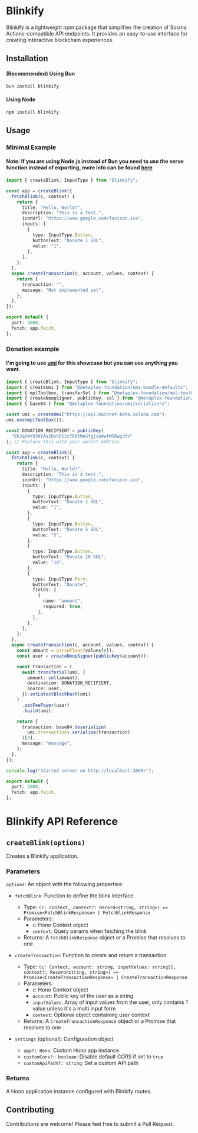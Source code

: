 # Blinkify

Blinkify is a lightweight npm package that simplifies the creation of Solana Actions-compatible API endpoints. It provides an easy-to-use interface for creating interactive blockchain experiences.

## Installation

#### (Recommended) Using Bun

```bash
bun install blinkify
```

#### Using Node

```bash
npm install blinkify
```

## Usage

### Minimal Example

#### Note: If you are using Node.js instead of Bun you need to use the serve function instead of exporting, more info can be found [here](https://hono.dev/docs/getting-started/nodej)

```typescript
import { createBlink, InputType } from "blinkify";

const app = createBlink({
  fetchBlink(c, context) {
    return {
      title: "Hello, World!",
      description: "This is a test.",
      iconUrl: "https://www.google.com/favicon.ico",
      inputs: [
        {
          type: InputType.Button,
          buttonText: "Donate 1 SOL",
          value: "1",
        },
      ],
    };
  },
  async createTransaction(c, account, values, context) {
    return {
      transaction: "",
      message: "Not implemented yet",
    };
  },
});

export default {
  port: 3000,
  fetch: app.fetch,
};
```

### Donation example

#### I'm going to use [umi](https://developers.metaplex.com/umi/getting-started) for this showcase but you can use anything you want.

```typescript
import { createBlink, InputType } from "blinkify";
import { createUmi } from "@metaplex-foundation/umi-bundle-defaults";
import { mplToolbox, transferSol } from "@metaplex-foundation/mpl-toolbox";
import { createNoopSigner, publicKey, sol } from "@metaplex-foundation/umi";
import { base64 } from "@metaplex-foundation/umi/serializers";

const umi = createUmi("https://api.mainnet-beta.solana.com");
umi.use(mplToolbox());

const DONATION_RECIPIENT = publicKey(
  "EhJqYmY93KYAs2bxhD13z7R6tMeGYgjia9wfW5Rwg3tV"
); // Replace this with your wallet address

const app = createBlink({
  fetchBlink(c, context) {
    return {
      title: "Hello, World!",
      description: "This is a test.",
      iconUrl: "https://www.google.com/favicon.ico",
      inputs: [
        {
          type: InputType.Button,
          buttonText: "Donate 1 SOL",
          value: "1",
        },
        {
          type: InputType.Button,
          buttonText: "Donate 5 SOL",
          value: "5",
        },
        {
          type: InputType.Button,
          buttonText: "Donate 10 SOL",
          value: "10",
        },
        {
          type: InputType.Form,
          buttonText: "Donate",
          fields: [
            {
              name: "amount",
              required: true,
            },
          ],
        },
      ],
    };
  },
  async createTransaction(c, account, values, context) {
    const amount = parseFloat(values[0]);
    const user = createNoopSigner(publicKey(account));

    const transaction = (
      await transferSol(umi, {
        amount: sol(amount),
        destination: DONATION_RECIPIENT,
        source: user,
      }).setLatestBlockhash(umi)
    )
      .setFeePayer(user)
      .build(umi);

    return {
      transaction: base64.deserialize(
        umi.transactions.serialize(transaction)
      )[0],
      message: "message",
    };
  },
});

console.log("Started server on http://localhost:3000/");

export default {
  port: 3000,
  fetch: app.fetch,
};
```

# Blinkify API Reference

## `createBlink(options)`

Creates a Blinkify application.

### Parameters

`options`: An object with the following properties:

- `fetchBlink`: Function to define the blink interface

  - Type: `(c: Context, context?: Record<string, string>) => Promise<FetchBlinkResponse> | FetchBlinkResponse`
  - Parameters:
    - `c`: Hono Context object
    - `context`: Query params when fetching the blink
  - Returns: A `FetchBlinkResponse` object or a Promise that resolves to one

- `createTransaction`: Function to create and return a transaction

  - Type: `(c: Context, account: string, inputValues: string[], context?: Record<string, string>) => Promise<CreateTransactionResponse> | CreateTransactionResponse`
  - Parameters:
    - `c`: Hono Context object
    - `account`: Public key of the user as a string
    - `inputValues`: Array of input values from the user, only contains 1 value unless it's a multi input form
    - `context`: Optional object containing user context
  - Returns: A `CreateTransactionResponse` object or a Promise that resolves to one

- `settings` (optional): Configuration object
  - `app?: Hono`: Custom Hono app instance
  - `customCors?: boolean`: Disable default CORS if set to `true`
  - `customApiPath?: string`: Set a custom API path

### Returns

A Hono application instance configured with Blinkify routes.

## Contributing

Contributions are welcome! Please feel free to submit a Pull Request.
